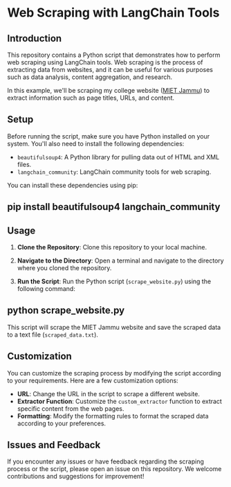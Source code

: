 # Web Scraping with LangChain Tools 

## Introduction

This repository contains a Python script that demonstrates how to perform web scraping using LangChain tools. Web scraping is the process of extracting data from websites, and it can be useful for various purposes such as data analysis, content aggregation, and research.

In this example, we'll be scraping my college website ([MIET Jammu](https://www.mietjmu.in/)) to extract information such as page titles, URLs, and content.

## Setup

Before running the script, make sure you have Python installed on your system. You'll also need to install the following dependencies:

- `beautifulsoup4`: A Python library for pulling data out of HTML and XML files.
- `langchain_community`: LangChain community tools for web scraping.

You can install these dependencies using pip:

## pip install beautifulsoup4 langchain_community


## Usage

1. **Clone the Repository**: Clone this repository to your local machine.

2. **Navigate to the Directory**: Open a terminal and navigate to the directory where you cloned the repository.

3. **Run the Script**: Run the Python script (`scrape_website.py`) using the following command:



## python scrape_website.py


This script will scrape the MIET Jammu website and save the scraped data to a text file (`scraped_data.txt`).

## Customization

You can customize the scraping process by modifying the script according to your requirements. Here are a few customization options:

- **URL**: Change the URL in the script to scrape a different website.
- **Extractor Function**: Customize the `custom_extractor` function to extract specific content from the web pages.
- **Formatting**: Modify the formatting rules to format the scraped data according to your preferences.

## Issues and Feedback

If you encounter any issues or have feedback regarding the scraping process or the script, please open an issue on this repository. We welcome contributions and suggestions for improvement!

